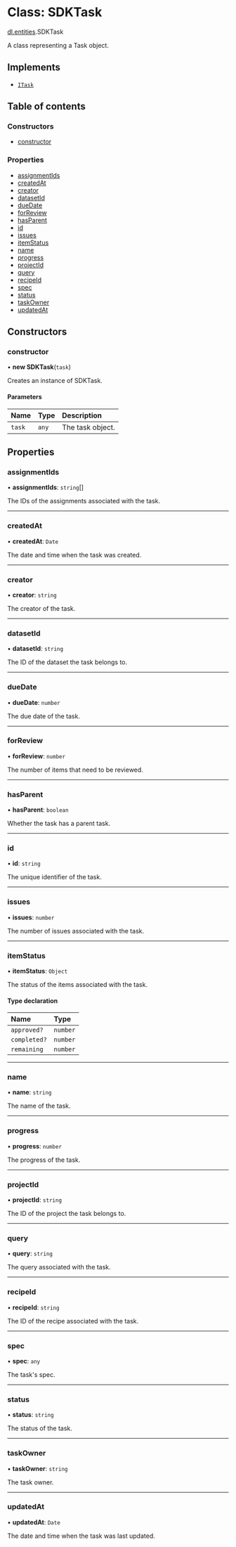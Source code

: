 # Class: SDKTask

[dl.entities](./index.md).SDKTask

A class representing a Task object.

## Implements

- [`ITask`](../interfaces/sdkApi_interfaces_entities_iTask.ITask.md)

## Table of contents

### Constructors

- [constructor](sdkApi_interfaces_entities_iTask.SDKTask.md#constructor)

### Properties

- [assignmentIds](sdkApi_interfaces_entities_iTask.SDKTask.md#assignmentids)
- [createdAt](sdkApi_interfaces_entities_iTask.SDKTask.md#createdat)
- [creator](sdkApi_interfaces_entities_iTask.SDKTask.md#creator)
- [datasetId](sdkApi_interfaces_entities_iTask.SDKTask.md#datasetid)
- [dueDate](sdkApi_interfaces_entities_iTask.SDKTask.md#duedate)
- [forReview](sdkApi_interfaces_entities_iTask.SDKTask.md#forreview)
- [hasParent](sdkApi_interfaces_entities_iTask.SDKTask.md#hasparent)
- [id](sdkApi_interfaces_entities_iTask.SDKTask.md#id)
- [issues](sdkApi_interfaces_entities_iTask.SDKTask.md#issues)
- [itemStatus](sdkApi_interfaces_entities_iTask.SDKTask.md#itemstatus)
- [name](sdkApi_interfaces_entities_iTask.SDKTask.md#name)
- [progress](sdkApi_interfaces_entities_iTask.SDKTask.md#progress)
- [projectId](sdkApi_interfaces_entities_iTask.SDKTask.md#projectid)
- [query](sdkApi_interfaces_entities_iTask.SDKTask.md#query)
- [recipeId](sdkApi_interfaces_entities_iTask.SDKTask.md#recipeid)
- [spec](sdkApi_interfaces_entities_iTask.SDKTask.md#spec)
- [status](sdkApi_interfaces_entities_iTask.SDKTask.md#status)
- [taskOwner](sdkApi_interfaces_entities_iTask.SDKTask.md#taskowner)
- [updatedAt](sdkApi_interfaces_entities_iTask.SDKTask.md#updatedat)

## Constructors

### constructor

• **new SDKTask**(`task`)

Creates an instance of SDKTask.

#### Parameters

| Name | Type | Description |
| :------ | :------ | :------ |
| `task` | `any` | The task object. |

## Properties

### assignmentIds

• **assignmentIds**: `string`[]

The IDs of the assignments associated with the task.

___

### createdAt

• **createdAt**: `Date`

The date and time when the task was created.

___

### creator

• **creator**: `string`

The creator of the task.

___

### datasetId

• **datasetId**: `string`

The ID of the dataset the task belongs to.

___

### dueDate

• **dueDate**: `number`

The due date of the task.

___

### forReview

• **forReview**: `number`

The number of items that need to be reviewed.

___

### hasParent

• **hasParent**: `boolean`

Whether the task has a parent task.

___

### id

• **id**: `string`

The unique identifier of the task.

___

### issues

• **issues**: `number`

The number of issues associated with the task.

___

### itemStatus

• **itemStatus**: `Object`

The status of the items associated with the task.

#### Type declaration

| Name | Type |
| :------ | :------ |
| `approved?` | `number` |
| `completed?` | `number` |
| `remaining` | `number` |

___

### name

• **name**: `string`

The name of the task.

___

### progress

• **progress**: `number`

The progress of the task.

___

### projectId

• **projectId**: `string`

The ID of the project the task belongs to.

___

### query

• **query**: `string`

The query associated with the task.

___

### recipeId

• **recipeId**: `string`

The ID of the recipe associated with the task.

___

### spec

• **spec**: `any`

The task's spec.

___

### status

• **status**: `string`

The status of the task.

___

### taskOwner

• **taskOwner**: `string`

The task owner.

___

### updatedAt

• **updatedAt**: `Date`

The date and time when the task was last updated.

